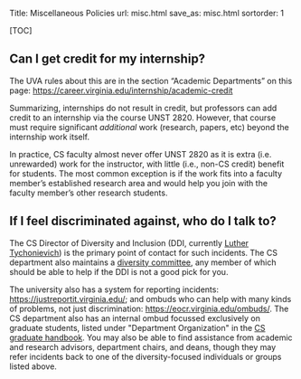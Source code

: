 Title: Miscellaneous Policies
url: misc.html
save_as: misc.html
sortorder: 1

[TOC]


## Can I get credit for my internship?

The UVA rules about this are in the section “Academic Departments” on this page: <https://career.virginia.edu/internship/academic-credit>

Summarizing, internships do not result in credit, but professors can add credit to an internship via the course UNST 2820. However, that course must require significant *additional* work (research, papers, etc) beyond the internship work itself.

In practice, CS faculty almost never offer UNST 2820 as it is extra (i.e. unrewarded) work for the instructor, with little (i.e., non-CS credit) benefit for students. The most common exception is if the work fits into a faculty member’s established research area and would help you join with the faculty member’s other research students.

## If I feel discriminated against, who do I talk to?

The CS Director of Diversity and Inclusion (DDI, currently [Luther Tychonievich](mailto:tychonievich@virginia.edu)) is the primary point of contact for such incidents.
The CS department also maintains a [diversity committee](https://engineering.virginia.edu/departments/computer-science/about-computer-science/diversity-department-computer-science), any member of which should be able to help if the DDI is not a good pick for you.

The university also has a system for reporting incidents: <https://justreportit.virginia.edu/>;
and ombuds who can help with many kinds of problems, not just discrimination: <https://eocr.virginia.edu/ombuds/>.
The CS department also has an internal ombud focussed exclusively on graduate students, listed under "Department Organization" in the [CS graduate handbook](https://libra.cs.virginia.edu/handbook/grad-handbook.pdf).
You may also be able to find assistance from academic and research advisors, department chairs, and deans, though they may refer incidents back to one of the diversity-focused individuals or groups listed above.
